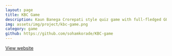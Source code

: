 ```yaml
---
layout: page
title: KBC Game
description: Kaun Banega Crorepati style quiz game with full-fledged GUI and sound effects, used MySQL for database. <br> <code>Python</code> <code>SQL</code> <code>GUI</code>
img: assets/img/project/kbc-game.png
category: game
github: https://github.com/sohamkorade/KBC-game
---
```


<a href="http://ssoohhaamm.pythonanywhere.com/">View website</a>